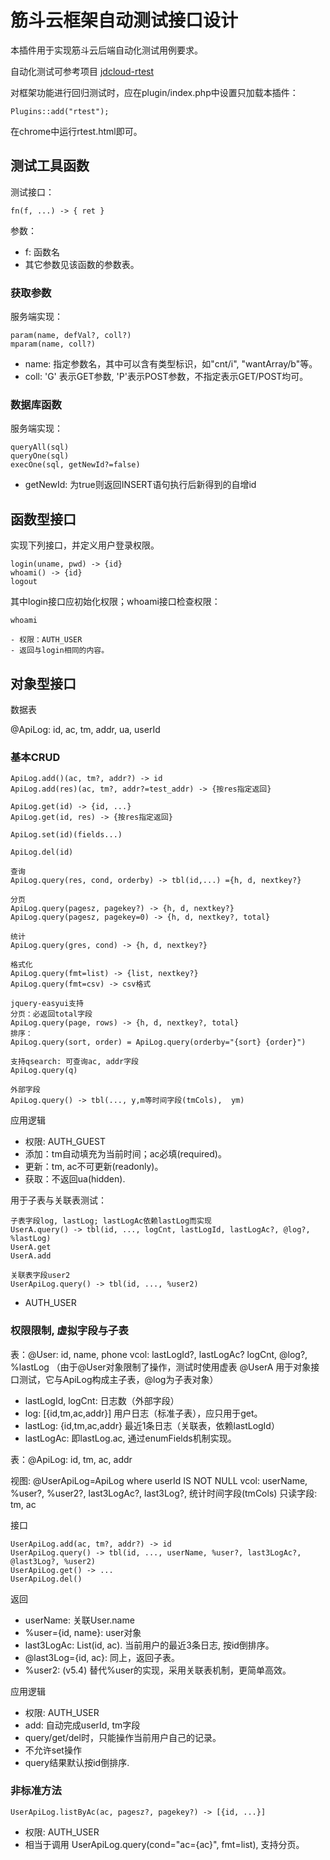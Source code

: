 # 筋斗云框架自动测试接口设计

本插件用于实现筋斗云后端自动化测试用例要求。

自动化测试可参考项目 [jdcloud-rtest](https://github.com/skyshore2001/jdcloud-rtest)

对框架功能进行回归测试时，应在plugin/index.php中设置只加载本插件：

	Plugins::add("rtest");

在chrome中运行rtest.html即可。

## 测试工具函数

测试接口：

	fn(f, ...) -> { ret }

参数：

- f: 函数名
- 其它参数见该函数的参数表。

### 获取参数

服务端实现：

	param(name, defVal?, coll?)
	mparam(name, coll?)

- name: 指定参数名，其中可以含有类型标识，如"cnt/i", "wantArray/b"等。
- coll: 'G' 表示GET参数, 'P'表示POST参数，不指定表示GET/POST均可。

### 数据库函数

服务端实现：

	queryAll(sql)
	queryOne(sql)
	execOne(sql, getNewId?=false)

- getNewId: 为true则返回INSERT语句执行后新得到的自增id

## 函数型接口

实现下列接口，并定义用户登录权限。

	login(uname, pwd) -> {id}
	whoami() -> {id}
	logout

其中login接口应初始化权限；whoami接口检查权限：

	whoami

	- 权限：AUTH_USER
	- 返回与login相同的内容。

	
## 对象型接口

数据表

@ApiLog: id, ac, tm, addr, ua, userId

### 基本CRUD

	ApiLog.add()(ac, tm?, addr?) -> id
	ApiLog.add(res)(ac, tm?, addr?=test_addr) -> {按res指定返回}

	ApiLog.get(id) -> {id, ...}
	ApiLog.get(id, res) -> {按res指定返回}

	ApiLog.set(id)(fields...)

	ApiLog.del(id)

	查询
	ApiLog.query(res, cond, orderby) -> tbl(id,...) ={h, d, nextkey?}

	分页
	ApiLog.query(pagesz, pagekey?) -> {h, d, nextkey?}
	ApiLog.query(pagesz, pagekey=0) -> {h, d, nextkey?, total}

	统计
	ApiLog.query(gres, cond) -> {h, d, nextkey?}

	格式化
	ApiLog.query(fmt=list) -> {list, nextkey?}
	ApiLog.query(fmt=csv) -> csv格式

	jquery-easyui支持
	分页：必返回total字段
	ApiLog.query(page, rows) -> {h, d, nextkey?, total}
	排序：
	ApiLog.query(sort, order) = ApiLog.query(orderby="{sort} {order}")

	支持qsearch: 可查询ac, addr字段
	ApiLog.query(q)

	外部字段
	ApiLog.query() -> tbl(..., y,m等时间字段(tmCols),  ym)

应用逻辑

- 权限: AUTH_GUEST
- 添加：tm自动填充为当前时间；ac必填(required)。
- 更新：tm, ac不可更新(readonly)。
- 获取：不返回ua(hidden).

用于子表与关联表测试：

	子表字段log, lastLog; lastLogAc依赖lastLog而实现
	UserA.query() -> tbl(id, ..., logCnt, lastLogId, lastLogAc?, @log?, %lastLog)
	UserA.get
	UserA.add

	关联表字段user2
	UserApiLog.query() -> tbl(id, ..., %user2)

- AUTH_USER

### 权限限制, 虚拟字段与子表

表：@User: id, name, phone
vcol: lastLogId?, lastLogAc? logCnt, @log?, %lastLog
（由于@User对象限制了操作，测试时使用虚表 @UserA 用于对象接口测试，它与ApiLog构成主子表，@log为子表对象）

- lastLogId, logCnt: 日志数（外部字段）
- log: [{id,tm,ac,addr}] 用户日志（标准子表），应只用于get。
- lastLog: {id,tm,ac,addr} 最近1条日志（关联表，依赖lastLogId）
- lastLogAc: 即lastLog.ac, 通过enumFields机制实现。

表：@ApiLog: id, tm, ac, addr

视图: @UserApiLog=ApiLog where userId IS NOT NULL
vcol: userName, %user?, %user2?, last3LogAc?, last3Log?, 统计时间字段(tmCols)
只读字段: tm, ac

接口

	UserApiLog.add(ac, tm?, addr?) -> id
	UserApiLog.query() -> tbl(id, ..., userName, %user?, last3LogAc?, @last3Log?, %user2)
	UserApiLog.get() -> ...
	UserApiLog.del()

返回

- userName: 关联User.name
- %user={id, name}: user对象
- last3LogAc: List(id, ac). 当前用户的最近3条日志, 按id倒排序。
- @last3Log={id, ac}: 同上，返回子表。
- %user2: (v5.4) 替代%user的实现，采用关联表机制，更简单高效。

应用逻辑

- 权限: AUTH_USER
- add: 自动完成userId, tm字段
- query/get/del时，只能操作当前用户自己的记录。
- 不允许set操作
- query结果默认按id倒排序.

### 非标准方法

	UserApiLog.listByAc(ac, pagesz?, pagekey?) -> [{id, ...}]

- 权限: AUTH_USER
- 相当于调用 UserApiLog.query(cond="ac={ac}", fmt=list), 支持分页。

